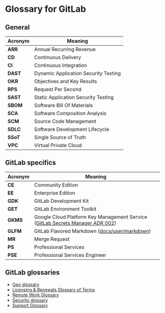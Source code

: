 # Glossary for GitLab

## General

Acronym  | Meaning
---------|-------------------------------------------
**ARR**  | Annual Recurring Revenue
**CD**   | Continuous Delivery
**CI**   | Continuous Integration
**DAST** | Dynamic Application Security Testing
**OKR**  | Objectives and Key Results
**RPS**  | Request Per Second
**SAST** | Static Application Security Testing
**SBOM** | Software Bill Of Materials
**SCA**  | Software Composition Analysis
**SCM**  | Source Code Management
**SDLC** | Software Development Lifecycle
**SSoT** | Single Source of Truth
**VPC**  | Virtual Private Cloud

## GitLab specifics

Acronym  | Meaning
---------|------------------------------------------------------------------------------------------------------------------------------------------------------------------------------------------------------
**CE**   | Community Edition
**EE**   | Enterprise Edition
**GDK**  | GitLab Development Kit
**GET**  | GitLab Environment Toolkit
**GKMS** | Google Cloud Platform Key Management Service ([GitLab Secrets Manager ADR 002](https://handbook.gitlab.com/handbook/engineering/architecture/design-documents/secret_manager/decisions/002_gcp_kms/))
**GLFM** | GitLab Flavored Markdown ([docs/user/markdown](https://docs.gitlab.com/ee/user/markdown.html))
**MR**   | Merge Request
**PS**   | Professional Services
**PSE**  | Professional Services Engineer

## GitLab glossaries

* [Geo glossary](https://docs.gitlab.com/ee/administration/geo/glossary.html)
* [Licensing & Renewals Glossary of Terms](https://handbook.gitlab.com/handbook/support/license-and-renewals/license-and-renewals-glossary/)
* [Remote Work Glossary](https://handbook.gitlab.com/handbook/company/culture/all-remote/remote-work-glossary/)
* [Security glossary](https://docs.gitlab.com/ee/user/application_security/terminology/index.html)
* [Support Glossary](https://handbook.gitlab.com/handbook/support/support-idk/)
